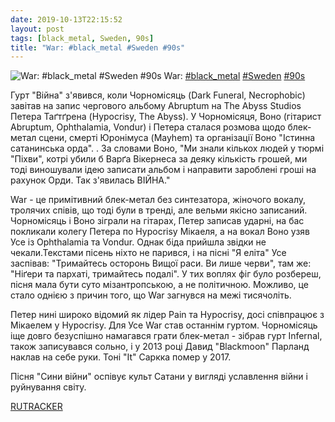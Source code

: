 ```yaml
---
date: 2019-10-13T22:15:52
layout: post
tags: [black_metal, Sweden, 90s]
title: "War: #black_metal #Sweden #90s"
---
```

![War: #black_metal #Sweden #90s](/assets/photos/photo_765@13-10-2019_22-15-52.jpg)
War: [#black_metal](/tags/#black_metal) [#Sweden](/tags/#Sweden) [#90s](/tags/#90s)

Гурт &quot;Війна&quot; з&#39;явився, коли Чорномісяць (Dark Funeral, Necrophobic) завітав на запис чергового альбому Abruptum на The Abyss Studios Петера Таґтґрена (Hypocrisy, The Abyss). У Чорномісяця, Воно (гітарист Abruptum, Ophthalamia, Vondur) і Петера сталася розмова щодо блек-метал сцени, смерті Юронімуса (Mayhem) та організації Воно &quot;Істинна сатанинська орда&quot;. . За словами Воно, &quot;Ми знали кількох людей у тюрмі &quot;Піхви&quot;, котрі убили б Варґа Вікернеса за деяку кількість грошей, ми тоді виношували ідею записати альбом і направити зароблені гроші на рахунок Орди. Так з&#39;явилась ВІЙНА.&quot;

War - це примітивний блек-метал без синтезатора, жіночого вокалу, тролячих співів, що тоді були в тренді, але вельми якісно записаний. Чорномісяць і Воно зіграли на гітарах, Петер записав ударні, на бас покликали колегу Петера по Hypocrisy Мікаеля, а на вокал Воно узяв Усе із Ophthalamia та Vondur. Однак біда прийшла звідки не чекали.Текстами пісень ніхто не парився, і на пісні &quot;Я еліта&quot; Усе заспівав: &quot;Тримайтесь осторонь Вищої раси. Ви лише черви&quot;, там же: &quot;Ніґери та пархаті, тримайтесь подалі&quot;. У тих воплях фіг було розбереш, пісня мала бути суто мізантропською, а не політичною. Можливо, це стало однією з причин того, що War загнувся на межі тисячоліть.

Петер нині широко відомий як лідер Pain та Hypocrisy, досі співпрацює з Мікаелем у Hypocrisy. Для Усе War став останнім гуртом. Чорномісяць іще довго безуспішно намагався грати блек-метал - зібрав гурт Infernal, також записувався сольно, і у 2013 році Давид &quot;Blackmoon&quot; Парланд наклав на себе руки. Тоні &quot;It&quot; Саркка помер у 2017.

Пісня &quot;Сини війни&quot; оспівує культ Сатани у вигляді уславлення війни і руйнування світу.

[RUTRACKER](https://rutracker.org/forum/viewtopic.php?t=2161922)